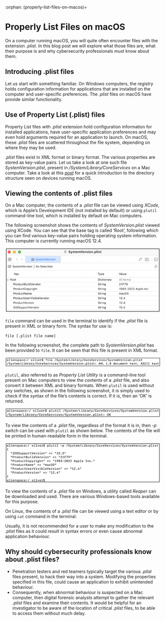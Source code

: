 :orphan:
(properly-list-files-on-macos)=
# Properly List Files on macOS
 
On a computer running macOS, you will quite often encounter files with the extension *.plist*. In this blog post we will explore what those files are, what their purpose is and why cybersecurity professionals must know about them.

## Introducing .plist files

Let us start with something familiar. On Windows computers, the registry holds configuration information for applications that are installed on the computer and user-specific preferences. The *.plist* files on macOS have provide similar functionality.

## Use of Property List (.plist) files

Property List files with *.plist* extension hold configuration information for installed applications, have user-specific application preferences and may even hold arguments required for an application to launch. On macOS, these *.plist* files are scattered throughout the file system, depending on where they may be used.

*.plist* files exist in XML format or binary format. The various properties are stored as key-value pairs. Let us take a look at one such file *SystemVersion.plist*, present in */System/Library/CoreServices* on a Mac computer. Take a look at this *[post](directory-structure-on-macos)* for a quick introduction to the directory structure seen on devices running macOS.

## Viewing the contents of .plist files

On a Mac computer, the contents of a *.plist* file can be viewed using *XCode*, which is Apple’s Development IDE (not installed by default) or using `plutil` command-line tool, which is installed by default on Mac computers.

The following screenshot shows the contents of *SystemVersion.plist* viewed using XCode. You can see that the base tag is called ‘Root’, following which you can find various key-value pairs holding operating system information. This computer is currently running macOS 12.4.

![alt text](images/plist-1.png)

`file` command can be used in the terminal to identify if the *.plist* file is present in XML or binary form. The syntax for use is:

`file [.plist file name]`

In the following screenshot, the complete path to *SystemVersion.plist* has been provided to `file`. It can be seen that this file is present in XML format.

![alt text](images/plist-2.png)

`plutil`, also referred to as *Property List Utility* is a command-line tool present on Mac computers to view the contents of a *.plist* file, and also convert it between XML and binary formats. When `plutil` is used without any switches, as shown in the following screenshot, it is simply used to check if the syntax of the file’s contents is correct. If it is, then an ‘OK’ is returned.

![alt text](images/plist-3.png)

To view the contents of a *.plist* file, regardless of the format it is in, then *-p* switch can be used with `plutil` as shown below. The contents of the file will be printed in human-readable form in the terminal.

![alt text](images/plist-4.png)

To view the contents of a *.plist* file on Windows, a utility called *Reaper* can be downloaded and used. There are various Windows-based tools available for this purpose. 

On Linux, the contents of a *.plist* file can be viewed using a text editor or by using `cat` command in the terminal.

Usually, it is not recommended for a user to make any modification to the *.plist* files as it could result in syntax errors or even cause abnormal application behaviour.

## Why should cybersecurity professionals know about .plist files?

- Penetration testers and red teamers typically target the various *.plist* files present, to hack their way into a system. Modifying the properties specified in this file, could cause an application to exhibit unintended behaviour.
- Consequently, when abnormal behaviour is suspected on a Mac computer, then digital forensic analysts attempt to gather the relevant *.plist* files and examine their contents. It would be helpful for an investigator to be aware of the location of critical *.plist* files, to be able to access them without much delay.
